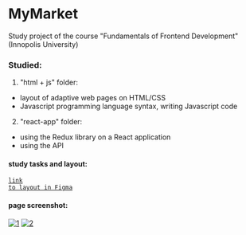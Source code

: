 # MyMarket
Study project of the course "Fundamentals of Frontend Development" (Innopolis University)

### Studied:
1. "html + js" folder:
- layout of adaptive web pages on HTML/CSS
- Javascript programming language syntax, writing Javascript code

2. "react-app" folder:
- using the Redux library on a React application
- using the API

#### study tasks and layout:
<code>[link to layout in Figma](https://www.figma.com/file/i0CeRuZLkC1OdI80EDhCRj/MyMarket?type=design&node-id=21202%3A586&t=g0dRuLzmMB4yPRLc-1)
</code>

#### page screenshot:  
<a href="https://ibb.co/fqQP6pL"><img src="https://i.ibb.co/fqQP6pL/1.png" alt="1" border="0"></a> <a href="https://ibb.co/Qk5RFJN"><img src="https://i.ibb.co/Qk5RFJN/2.png" alt="2" border="0"></a>
